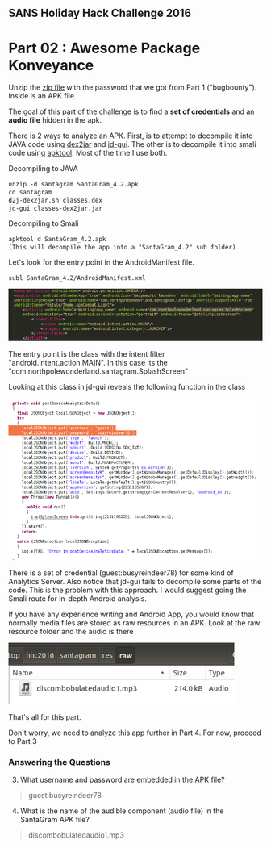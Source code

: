 ## SANS Holiday Hack Challenge 2016
# Part 02 : Awesome Package Konveyance

Unzip the [zip file](SantaGram_v4.2.zip) with the password that we got from Part 1 ("bugbounty"). Inside is an APK file.

The goal of this part of the challenge is to find a **set of credentials** and an **audio file** hidden in the apk.

There is 2 ways to analyze an APK. First, is to attempt to decompile it into JAVA code using [dex2jar](https://github.com/pxb1988/dex2jar) and [jd-gui](http://jd.benow.ca/). The other is to decompile it into smali code using [apktool](https://ibotpeaches.github.io/Apktool/). Most of the time I use both.

Decompiling to JAVA
```
unzip -d santagram SantaGram_4.2.apk
cd santagram
d2j-dex2jar.sh classes.dex
jd-gui classes-dex2jar.jar
```

Decompiling to Smali
```
apktool d SantaGram_4.2.apk
(This will decompile the app into a "SantaGram_4.2" sub folder)
```

Let's look for the entry point in the AndroidManifest file.

```
subl SantaGram_4.2/AndroidManifest.xml
```

![entry](img/01.png)

The entry point is the class with the intent filter "android.intent.action.MAIN". In this case its the "com.northpolewonderland.santagram.SplashScreen"

Looking at this class in jd-gui reveals the following function in the class

![creds](img/02.png)

There is a set of credential (guest:busyreindeer78) for some kind of Analytics Server. Also notice that jd-gui fails to decompile some parts of the code. This is the problem with this approach. I would suggest going the Smali route for in-depth Android analysis.

If you have any experience writing and Android App, you would know that normally media files are stored as raw resources in an APK. Look at the raw resource folder and the audio is there

![audio](img/03.png)

That's all for this part. 

Don't worry, we need to analyze this app further in Part 4. For now, proceed to Part 3

### Answering the Questions

3) What username and password are embedded in the APK file?

> guest:busyreindeer78

4) What is the name of the audible component (audio file) in the SantaGram APK file?

> discombobulatedaudio1.mp3